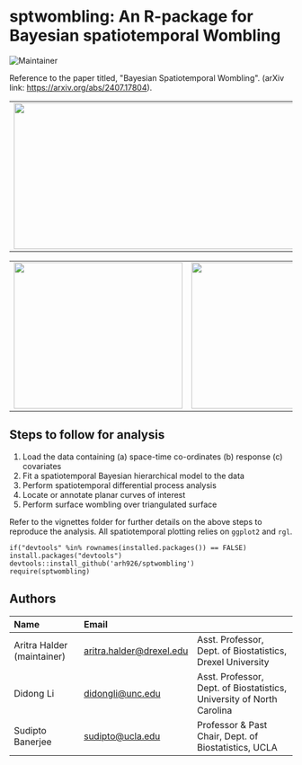 # sptwombling: An R-package for Bayesian spatiotemporal Wombling

![Maintainer](https://img.shields.io/badge/maintainer-arh926-blue)

Reference to the paper titled, "Bayesian Spatiotemporal Wombling". (arXiv link: https://arxiv.org/abs/2407.17804).

<table>
  <tr>
    <td> <img width="600" height="260" src="https://github.com/user-attachments/assets/15eb2dac-21ea-462c-a900-9131ca906fff"/> </td>
    <td> <img width="300" height="260" src="https://github.com/user-attachments/assets/2f1321de-0d28-44b6-9d7b-de352288e67e"/> </td>
  </tr>
</table>

<table>
  <tr>
    <td> <img width="300" height="260" src="https://github.com/user-attachments/assets/9a99542c-e6ec-413e-9324-d40fade26355"/> </td>
    <td> <img width="300" height="260" src="https://github.com/user-attachments/assets/e06d2221-d72d-4d23-887f-faa6cfafb713"/> </td>
    <td> <img width="300" height="260" src="https://media.giphy.com/media/v1.Y2lkPTc5MGI3NjExMXd2emNnbTJrdDl5NDhpOHdycDJzNDFraXVzMnc4ZHI4OXdxOXB2cCZlcD12MV9pbnRlcm5hbF9naWZfYnlfaWQmY3Q9Zw/GJUuNwQRWiJkMrKjEl/giphy-downsized-large.gif"/> </td>
  </tr>
</table>

## Steps to follow for analysis

1. Load the data containing (a) space-time co-ordinates (b) response (c) covariates
2. Fit a spatiotemporal Bayesian hierarchical model to the data
3. Perform spatiotemporal differential process analysis
4. Locate or annotate planar curves of interest
5. Perform surface wombling over triangulated surface

Refer to the vignettes folder for further details on the above steps to reproduce the analysis. All spatiotemporal plotting relies on `ggplot2` and `rgl`.
```
if("devtools" %in% rownames(installed.packages()) == FALSE) install.packages("devtools")
devtools::install_github('arh926/sptwombling')
require(sptwombling)
```

## Authors

| Name   | Email       |              |
|:------ |:----------- | :----------- |
| Aritra Halder (maintainer)| aritra.halder@drexel.edu   | Asst. Professor, Dept. of Biostatistics, Drexel University| 
| Didong Li | didongli@unc.edu   | Asst. Professor, Dept. of Biostatistics, University of North Carolina|
| Sudipto Banerjee | sudipto@ucla.edu   | Professor & Past Chair, Dept. of Biostatistics,  UCLA |
<!--- --->
